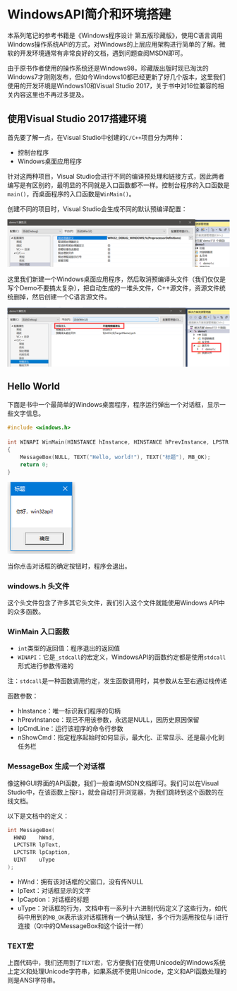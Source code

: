 # WindowsAPI简介和环境搭建

本系列笔记的参考书籍是《Windows程序设计 第五版珍藏版》，使用C语言调用Windows操作系统API的方式，对Windows的上层应用架构进行简单的了解。微软的开发环境通常有非常良好的文档，遇到问题查阅MSDN即可。

由于原书作者使用的操作系统还是Windows98，珍藏版出版时现已淘汰的Windows7才刚刚发布，但如今Windows10都已经更新了好几个版本，这里我们使用的开发环境是Windows10和Visual Studio 2017，关于书中对16位兼容的相关内容这里也不再过多提及。

## 使用Visual Studio 2017搭建环境

首先要了解一点，在Visual Studio中创建的`C/C++`项目分为两种：

* 控制台程序
* Windows桌面应用程序

针对这两种项目，Visual Studio会进行不同的编译预处理和链接方式，因此两者编写是有区别的，最明显的不同就是入口函数都不一样。控制台程序的入口函数是`main()`，而桌面程序的入口函数是`WinMain()`。

创建不同的项目时，Visual Studio会生成不同的默认预编译配置：

![](res/1.png)

这里我们新建一个Windows桌面应用程序，然后取消预编译头文件（我们仅仅是写个Demo不要搞太复杂），把自动生成的一堆头文件，C++源文件，资源文件统统删掉，然后创建一个C语言源文件。

![](res/2.png)

## Hello World

下面是书中一个最简单的Windows桌面程序，程序运行弹出一个对话框，显示一些文字信息。

```cpp
#include <windows.h>

int WINAPI WinMain(HINSTANCE hInstance, HINSTANCE hPrevInstance, LPSTR lpCmdLine, int nShowCmd)
{
	MessageBox(NULL, TEXT("Hello, world!"), TEXT("标题"), MB_OK);
	return 0;
}
```

![](res/3.png)

当你点击对话框的确定按钮时，程序会退出。

### windows.h 头文件

这个头文件包含了许多其它头文件，我们引入这个文件就能使用Windows API中的众多函数。

### WinMain 入口函数

* `int`类型的返回值：程序退出的返回值
* `WINAPI`：它是`_stdcall`的宏定义，WindowsAPI的函数约定都是使用`stdcall`形式进行参数传递的

注：`stdcall`是一种函数调用约定，发生函数调用时，其参数从左至右通过栈传递

函数参数：

* hInstance：唯一标识我们程序的句柄
* hPrevInstance：现已不用该参数，永远是NULL，因历史原因保留
* lpCmdLine：运行该程序的命令行参数
* nShowCmd：指定程序起始时如何显示，最大化、正常显示、还是最小化到任务栏

### MessageBox 生成一个对话框

像这种GUI界面的API函数，我们一般查询MSDN文档即可。我们可以在Visual Studio中，在该函数上按`F1`，就会自动打开浏览器，为我们跳转到这个函数的在线文档。

以下是文档中的定义：

```cpp
int MessageBox(
  HWND    hWnd,
  LPCTSTR lpText,
  LPCTSTR lpCaption,
  UINT    uType
);
```

* hWnd：拥有该对话框的父窗口，没有传NULL
* lpText：对话框显示的文字
* lpCaption：对话框的标题
* uType：对话框的行为，文档中有一系列十六进制代码定义了这些行为，如代码中用到的`MB_OK`表示该对话框拥有一个确认按钮，多个行为适用按位与`|`进行连接（Qt中的QMessageBox和这个设计一样）

### TEXT宏

上面代码中，我们还用到了`TEXT`宏，它方便我们在使用Unicode的Windows系统上定义和处理Unicode字符串，如果系统不使用Unicode，定义和API函数处理的则是ANSI字符串。
